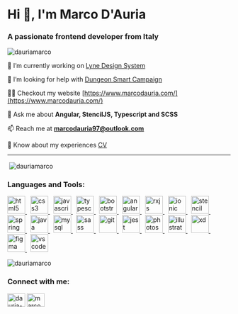 <h1>Hi 👋, I'm Marco D'Auria</h1>
<h3>A passionate frontend developer from Italy</h3>

<p align="left"> <img src="https://komarev.com/ghpvc/?username=dauriamarco&label=Profile%20views&color=0e75b6&style=flat" alt="dauriamarco" /> </p>

🔭 I’m currently working on [Lyne Design System](https://github.com/lyne-design-system)

🤝 I’m looking for help with [Dungeon Smart Campaign](https://github.com/dauriamarco/dungeon-smart-campaign)

👨‍💻 Checkout my website [https://www.marcodauria.com/](https://www.marcodauria.com/)

💬 Ask me about **Angular, StencilJS, Typescript and SCSS**

📫 Reach me at **marcodauria97@outlook.com**

📄 Know about my experiences [CV](https://marcodauria.com/assets/documents/cv-marco-dauria.pdf)
<hr></hr>
<p>&nbsp;<img align="center" src="https://github-readme-stats.vercel.app/api?username=dauriamarco&show_icons=true&locale=en" alt="dauriamarco" /></p>

<h3 align="left">Languages and Tools:</h3>
<p align="left"> <a href="https://www.w3.org/html/" target="_blank" rel="noreferrer"> <img src="https://marcodauria.com/assets/img/stack/html.svg" alt="html5" width="40" height="40"/> </a> &nbsp; <a href="https://www.w3schools.com/css/" target="_blank" rel="noreferrer"> <img src="https://marcodauria.com/assets/img/stack/css.svg" alt="css3" width="40" height="40"/> </a> &nbsp; <a href="https://developer.mozilla.org/en-US/docs/Web/JavaScript" target="_blank" rel="noreferrer"> <img src="https://marcodauria.com/assets/img/stack/js.svg" alt="javascript" width="40" height="40"/> </a> &nbsp; <a href="https://www.typescriptlang.org/" target="_blank" rel="noreferrer"> <img src="https://marcodauria.com/assets/img/stack/typescript.svg" alt="typescript" width="40" height="40"/> </a> &nbsp; <a href="https://getbootstrap.com" target="_blank" rel="noreferrer"> <img src="https://marcodauria.com/assets/img/stack/bootstrap.svg" alt="bootstrap" width="40" height="40"/> </a> &nbsp; <a href="https://angular.io" target="_blank" rel="noreferrer"> <img src="https://marcodauria.com/assets/img/stack/angular.svg" alt="angular" width="40" height="40"/> </a> &nbsp; <a href="https://rxjs.dev/" target="_blank" rel="noreferrer"> <img src="https://marcodauria.com/assets/img/stack/rxjs.svg" alt="rxjs" width="40" height="40"/> </a> &nbsp; <a href="https://ionicframework.com" target="_blank" rel="noreferrer"> <img src="https://marcodauria.com/assets/img/stack/ionic.svg" alt="ionic" width="40" height="40"/> </a> &nbsp; <a href="https://stenciljs.com/" target="_blank" rel="noreferrer"> <img src="https://marcodauria.com/assets/img/stack/stenciljs.svg" alt="stencil" width="40" height="40"/> </a> &nbsp; <a href="https://spring.io/" target="_blank" rel="noreferrer"> <img src="https://marcodauria.com/assets/img/stack/spring.svg" alt="spring" width="40" height="40"/> </a> &nbsp; <a href="https://www.java.com" target="_blank" rel="noreferrer"> <img src="https://marcodauria.com/assets/img/stack/java.svg" alt="java" width="40" height="40"/> </a> &nbsp; <a href="https://www.mysql.com/" target="_blank" rel="noreferrer"> <img src="https://marcodauria.com/assets/img/stack/sql.svg" alt="mysql" width="40" height="40"/> </a> &nbsp; <a href="https://sass-lang.com" target="_blank" rel="noreferrer"> <img src="https://marcodauria.com/assets/img/stack/sass.svg" alt="sass" width="40" height="40"/> </a> &nbsp; <a href="https://git-scm.com/" target="_blank" rel="noreferrer"> <img src="https://marcodauria.com/assets/img/stack/git.svg" alt="git" width="40" height="40"/> </a> &nbsp; <a href="https://jestjs.io" target="_blank" rel="noreferrer"> <img src="https://marcodauria.com/assets/img/stack/jest.svg" alt="jest" width="40" height="40"/> </a> &nbsp; <a href="https://www.photoshop.com/en" target="_blank" rel="noreferrer"> <img src="https://marcodauria.com/assets/img/stack/photoshop.svg" alt="photoshop" width="40" height="40"/> </a> &nbsp; <a href="https://www.adobe.com/in/products/illustrator.html" target="_blank" rel="noreferrer"> <img src="https://marcodauria.com/assets/img/stack/illustrator.svg" alt="illustrator" width="40" height="40"/> </a> &nbsp; <a href="https://www.adobe.com/products/xd.html" target="_blank" rel="noreferrer"> <img src="https://marcodauria.com/assets/img/stack/xd.svg" alt="xd" width="40" height="40"/> </a> &nbsp; <a href="https://www.figma.com/" target="_blank" rel="noreferrer"> <img src="https://marcodauria.com/assets/img/stack/figma.svg" alt="figma" width="40" height="40"/> </a> &nbsp; <a href="https://code.visualstudio.com/" target="_blank" rel="noreferrer"> <img src="https://marcodauria.com/assets/img/stack/vscode.svg" alt="vscode" width="40" height="40"/> </a> </p>

<p><img src="https://github-readme-stats.vercel.app/api/top-langs?username=dauriamarco&show_icons=true&locale=en&layout=compact" alt="dauriamarco" /></p>

<h3>Connect with me:</h3>
<p align="left">
<a href="https://linkedin.com/in/dauria-marco" target="blank"><img align="center" src="https://marcodauria.com/assets/img/stack/in.svg" alt="dauria-marco" height="30" width="40" /></a>
<a href="https://instagram.com/marcodauria_" target="blank"><img align="center" src="https://marcodauria.com/assets/img/stack/instagram.svg" alt="marcodauria_" height="30" width="40" /></a>
</p>

